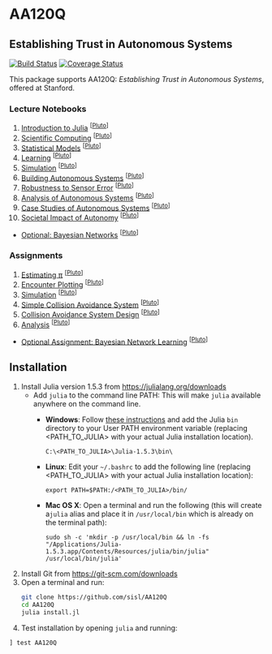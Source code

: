 # AA120Q
## Establishing Trust in Autonomous Systems
[![Build Status](https://travis-ci.org/sisl/AA120Q.svg?branch=master)](https://travis-ci.org/sisl/AA120Q)
[![Coverage Status](https://coveralls.io/repos/sisl/AA120Q/badge.svg)](https://coveralls.io/r/sisl/AA120Q)

This package supports AA120Q: *Establishing Trust in Autonomous Systems*, offered at Stanford.

### Lecture Notebooks
1. [Introduction to Julia](http://htmlpreview.github.io/?https://raw.githubusercontent.com/sisl/AA120Q/master/lectures/html/01_Building_Trust.jl.html) <sup>[[Pluto](https://github.com/sisl/AA120Q/blob/master/lectures/01_Building_Trust.jl)]</sup>
2. [Scientific Computing](http://htmlpreview.github.io/?https://raw.githubusercontent.com/sisl/AA120Q/master/lectures/html/02_Computing_Tools.jl.html) <sup>[[Pluto](https://github.com/sisl/AA120Q/blob/master/lectures/02_Computing_Tools.jl)]</sup>
3. [Statistical Models](http://htmlpreview.github.io/?https://raw.githubusercontent.com/sisl/AA120Q/master/lectures/html/03_Track_Plotting.jl.html) <sup>[[Pluto](https://github.com/sisl/AA120Q/blob/master/lectures/03_Track_Plotting.jl)]</sup>
4. [Learning](http://htmlpreview.github.io/?https://raw.githubusercontent.com/sisl/AA120Q/master/lectures/html/04_Learning.jl.html) <sup>[[Pluto](https://github.com/sisl/AA120Q/blob/master/lectures/04_Learning.jl)]</sup>
5. [Simulation](http://htmlpreview.github.io/?https://raw.githubusercontent.com/sisl/AA120Q/master/lectures/html/05_Simulation.jl.html) <sup>[[Pluto](https://github.com/sisl/AA120Q/blob/master/lectures/05_Simulation.jl)]</sup>
6. [Building Autonomous Systems](http://htmlpreview.github.io/?https://raw.githubusercontent.com/sisl/AA120Q/master/lectures/html/06_CollisionAvoidanceSystem.jl.html) <sup>[[Pluto](https://github.com/sisl/AA120Q/blob/master/lectures/06_CollisionAvoidanceSystem.jl)]</sup>
7. [Robustness to Sensor Error](http://htmlpreview.github.io/?https://raw.githubusercontent.com/sisl/AA120Q/master/lectures/html/07_Sensors.jl.html) <sup>[[Pluto](https://github.com/sisl/AA120Q/blob/master/lectures/07_Sensors.jl)]</sup>
8. [Analysis of Autonomous Systems](http://htmlpreview.github.io/?https://raw.githubusercontent.com/sisl/AA120Q/master/lectures/html/08_Analysis.jl.html) <sup>[[Pluto](https://github.com/sisl/AA120Q/blob/master/lectures/08_Analysis.jl)]</sup>
9. [Case Studies of Autonomous Systems](http://htmlpreview.github.io/?https://raw.githubusercontent.com/sisl/AA120Q/master/lectures/html/09_Case_Studies.jl.html) <sup>[[Pluto](https://github.com/sisl/AA120Q/blob/master/lectures/09_Case_Studies.jl)]</sup>
10. [Societal Impact of Autonomy](http://htmlpreview.github.io/?https://raw.githubusercontent.com/sisl/AA120Q/master/lectures/html/10_Societal_Impact.jl.html) <sup>[[Pluto](https://github.com/sisl/AA120Q/blob/master/lectures/10_Societal_Impact.jl)]</sup>
- [Optional: Bayesian Networks](http://htmlpreview.github.io/?https://raw.githubusercontent.com/sisl/AA120Q/master/lectures/html/Optional_Bayesian_Networks.jl.html) <sup>[[Pluto](https://github.com/sisl/AA120Q/blob/master/lectures/Optional_Bayesian_Networks.jl)]</sup>


### Assignments
1. [Estimating π](http://htmlpreview.github.io/?https://raw.githubusercontent.com/sisl/AA120Q/master/assignments/html/01_Computing_Tools.jl.html) <sup>[[Pluto](https://github.com/sisl/AA120Q/blob/master/assignments/01_Computing_Tools.jl)]</sup>
2. [Encounter Plotting](http://htmlpreview.github.io/?https://raw.githubusercontent.com/sisl/AA120Q/master/assignments/html/02_Track_Plotting.jl.html) <sup>[[Pluto](https://github.com/sisl/AA120Q/blob/master/assignments/02_Track_Plotting.jl)]</sup>
3. [Simulation](http://htmlpreview.github.io/?https://raw.githubusercontent.com/sisl/AA120Q/master/assignments/html/03_Simulation.jl.html) <sup>[[Pluto](https://github.com/sisl/AA120Q/blob/master/assignments/03_Simulation.jl)]</sup>
4. [Simple Collision Avoidance System](http://htmlpreview.github.io/?https://raw.githubusercontent.com/sisl/AA120Q/master/assignments/html/04_Simple_CAS.jl.html) <sup>[[Pluto](https://github.com/sisl/AA120Q/blob/master/assignments/05_CAS_Design.jl)]</sup>
5. [Collision Avoidance System Design](http://htmlpreview.github.io/?https://raw.githubusercontent.com/sisl/AA120Q/master/assignments/html/05_CAS_Design.jl.html) <sup>[[Pluto](https://github.com/sisl/AA120Q/blob/master/assignments/04_Simple_CAS.jl)]</sup>
6. [Analysis](http://htmlpreview.github.io/?https://raw.githubusercontent.com/sisl/AA120Q/master/assignments/html/06_Analysis.jl.html) <sup>[[Pluto](https://github.com/sisl/AA120Q/blob/master/assignments/06_Analysis.jl)]</sup>
- [Optional Assignment: Bayesian Network Learning](http://htmlpreview.github.io/?https://raw.githubusercontent.com/sisl/AA120Q/master/assignments/html/Optional_Bayesian_Networks.jl.html) <sup>[[Pluto](https://github.com/sisl/AA120Q/blob/master/assignments/04_Simple_CAS.jl)]</sup>

## Installation

1. Install Julia version 1.5.3 from https://julialang.org/downloads
   - Add `julia` to the command line PATH: This will make `julia` available anywhere on the command line.
     - **Windows**:  Follow [these instructions](https://helpdeskgeek.com/windows-10/add-windows-path-environment-variable/) and add the Julia `bin` directory to your User PATH environment variable (replacing <PATH_TO_JULIA> with your actual Julia installation location).

           C:\<PATH_TO_JULIA>\Julia-1.5.3\bin\
     - **Linux**: Edit your `~/.bashrc` to add the following line (replacing <PATH_TO_JULIA> with your actual Julia installation location):

           export PATH=$PATH:/<PATH_TO_JULIA>/bin/
     - **Mac OS X**: Open a terminal and run the following (this will create a`julia` alias and place it in `/usr/local/bin` which is already on the terminal path):

           sudo sh -c 'mkdir -p /usr/local/bin && ln -fs "/Applications/Julia-1.5.3.app/Contents/Resources/julia/bin/julia" /usr/local/bin/julia'
2. Install Git from https://git-scm.com/downloads
3. Open a terminal and run:
    ```bash
    git clone https://github.com/sisl/AA120Q
    cd AA120Q
    julia install.jl
    ```
4. Test installation by opening `julia` and running:
```julia
] test AA120Q
```